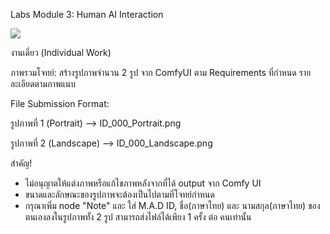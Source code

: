 Labs Module 3: Human AI Interaction 

![](https://media.discordapp.net/attachments/1273183814579130378/1295957621421113374/Requirement_for_Labs_Module_3.png?ex=6715d016&is=67147e96&hm=3e8392fef40f59912fcbdc72aecc143cb3f12d494bd044092c67544da394fc97&=&format=webp&quality=lossless&width=1844&height=1024)

งานเดี่ยว (Individual Work)

ภาพรวมโจทย์: สร้างรูปภาพจำนวน 2 รูป จาก ComfyUI ตาม Requirements ที่กำหนด รายละเอียดตามภาพแนบ

File Submission Format:

รูปภาพที่ 1 (Portrait) --> ID_000_Portrait.png

รูปภาพที่ 2 (Landscape) --> ID_000_Landscape.png

สำคัญ!
- ไม่อนุญาตให้แต่งภาพหรือแก้ไขภาพหลังจากที่ได้ output จาก Comfy UI
- ขนาดและลักษณะของรูปภาพจะต้องเป็นไปตามที่โจทย์กำหนด
- กรุณาเพิ่ม node "Note" และ ใส่ M.A.D ID, ชื่อ(ภาษาไทย) และ นามสกุล(ภาษาไทย) ของตนเองลงในรูปภาพทั้ง 2 รูป
สามารถส่งไฟล์ได้เพียง 1 ครั้ง ต่อ คนเท่านั้น

